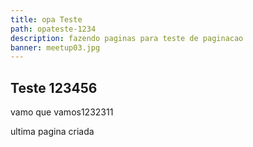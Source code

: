 ```yaml
---
title: opa Teste
path: opateste-1234
description: fazendo paginas para teste de paginacao
banner: meetup03.jpg
---
```

## Teste 123456

vamo que vamos1232311



ultima pagina criada
